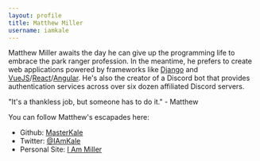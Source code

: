 ```yaml
---
layout: profile
title: Matthew Miller
username: iamkale
---
```


Matthew Miller awaits the day he can give up the programming life to embrace the park ranger profession. In the meantime, he prefers to create web applications powered by frameworks like [Django](https://www.djangoproject.com/) and [VueJS](https://vuejs.org/)/[React](https://reactjs.org/)/[Angular](https://angular.io/). He's also the creator of a Discord bot that provides authentication services across over six dozen affiliated Discord servers.

"It's a thankless job, but someone has to do it." - Matthew

You can follow Matthew's escapades here:

- Github: [MasterKale](https://github.com/MasterKale)
- Twitter: [@IAmKale](https://twitter.com/IAmKale)
- Personal Site: [I Am Miller](https://iammiller.com/)
